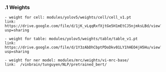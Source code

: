 ### .1 Weights
    - weight for cell: modules/yolov5/weights/cell/cell_v1.pt
    link: https://drive.google.com/file/d/1jK_vLqqRxfXjtGe5H1mEtCJ5njmksLBd/view?usp=sharing

    - weight for table: modules/yolov5/weights/table/table_v1.pt
    link: https://drive.google.com/file/d/1Y3zAbDhCbptPDoDkv01LY1hHEO4jH5Hu/view?usp=sharing

    - weight for ner model: modules/mrc/weights/vi-mrc-base/
    link:  /vinbrain/tunguyen/NLP/pretrained_bert/